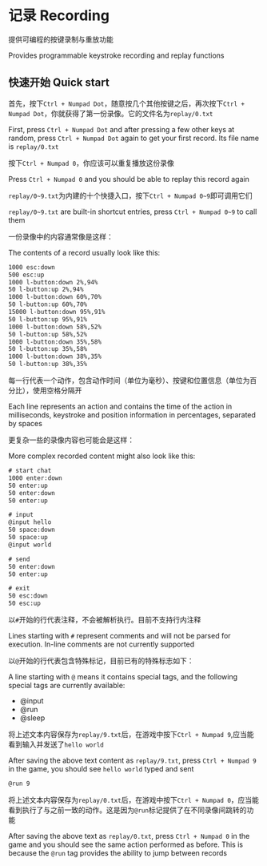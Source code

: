# 记录 Recording

提供可编程的按键录制与重放功能

Provides programmable keystroke recording and replay functions

## 快速开始 Quick start

首先，按下`Ctrl + Numpad Dot`，随意按几个其他按键之后，再次按下`Ctrl + Numpad Dot`，你就获得了第一份录像。它的文件名为`replay/0.txt`

First, press `Ctrl + Numpad Dot` and after pressing a few other keys at random, press `Ctrl + Numpad Dot` again to get your first record. Its file name is `replay/0.txt`

按下`Ctrl + Numpad 0`，你应该可以重复播放这份录像

Press `Ctrl + Numpad 0` and you should be able to replay this record again

`replay/0~9.txt`为内建的十个快捷入口，按下`Ctrl + Numpad 0~9`即可调用它们

`replay/0~9.txt` are built-in shortcut entries, press `Ctrl + Numpad 0~9` to call them

一份录像中的内容通常像是这样：

The contents of a record usually look like this:

```txt
1000 esc:down
500 esc:up
1000 l-button:down 2%,94%
50 l-button:up 2%,94%
1000 l-button:down 60%,70%
50 l-button:up 60%,70%
15000 l-button:down 95%,91%
50 l-button:up 95%,91%
1000 l-button:down 58%,52%
50 l-button:up 58%,52%
1000 l-button:down 35%,58%
50 l-button:up 35%,58%
1000 l-button:down 38%,35%
50 l-button:up 38%,35%
```

每一行代表一个动作，包含动作时间（单位为毫秒）、按键和位置信息（单位为百分比），使用空格分隔开

Each line represents an action and contains the time of the action in milliseconds, keystroke and position information in percentages, separated by spaces

更复杂一些的录像内容也可能会是这样：

More complex recorded content might also look like this:

```txt
# start chat
1000 enter:down
50 enter:up
50 enter:down
50 enter:up

# input
@input hello
50 space:down
50 space:up
@input world

# send
50 enter:down
50 enter:up

# exit
50 esc:down
50 esc:up
```

以`#`开始的行代表注释，不会被解析执行。目前不支持行内注释

Lines starting with `#` represent comments and will not be parsed for execution. In-line comments are not currently supported

以`@`开始的行代表包含特殊标记，目前已有的特殊标志如下：

A line starting with `@` means it contains special tags, and the following special tags are currently available:

- @input
- @run
- @sleep

将上述文本内容保存为`replay/9.txt`后，在游戏中按下`Ctrl + Numpad 9`,应当能看到输入并发送了`hello world`

After saving the above text content as `replay/9.txt`, press `Ctrl + Numpad 9` in the game, you should see `hello world` typed and sent

```txt
@run 9
```

将上述文本内容保存为`replay/0.txt`后，在游戏中按下`Ctrl + Numpad 0`，应当能看到执行了与之前一致的动作。这是因为`@run`标记提供了在不同录像间跳转的功能

After saving the above text as `replay/0.txt`, press `Ctrl + Numpad 0` in the game and you should see the same action performed as before. This is because the `@run` tag provides the ability to jump between records
